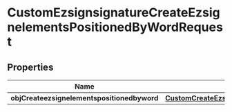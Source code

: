 
# CustomEzsignsignatureCreateEzsignelementsPositionedByWordRequest

## Properties
| Name | Type | Description | Notes |
| ------------ | ------------- | ------------- | ------------- |
| **objCreateezsignelementspositionedbyword** | [**CustomCreateEzsignelementsPositionedByWordRequest**](CustomCreateEzsignelementsPositionedByWordRequest.md) |  |  |



